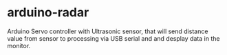 # arduino-radar
Arduino Servo controller with Ultrasonic sensor, that will send distance value from sensor to processing via USB serial and and desplay data in the monitor.
